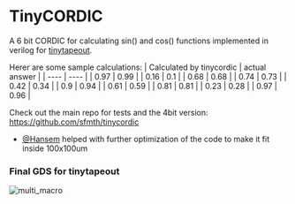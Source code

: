 # TinyCORDIC

A 6 bit CORDIC for calculating sin() and cos() functions implemented in verilog for [tinytapeout](https://mailchi.mp/574276e3c9d7/tinytapeout).

Herer are some sample calculations:
| Calculated by tinycordic | actual answer |
| ---- | ---- |
| 0.97 | 0.99 |
| 0.16 | 0.1  |
| 0.68 | 0.68 |
| 0.74 | 0.73 |
| 0.42 | 0.34 |
| 0.9  | 0.94 |
| 0.61 | 0.59 |
| 0.81 | 0.81 |
| 0.23 | 0.28 |
| 0.97 | 0.96 |



Check out the main repo for tests and the 4bit version:
https://github.com/sfmth/tinycordic

- [@Hansem](https://github.com/hansemro) helped with further optimization of the code to make it fit inside 100x100um

### Final GDS for tinytapeout

![multi_macro](https://user-images.githubusercontent.com/23662796/187537880-dde4d504-a0f9-46ad-8423-f5b49b4ca320.png)
